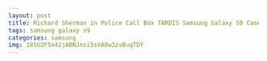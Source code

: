 ```yaml
---
layout: post
title: Richard Sherman in Police Call Box TARDIS Samsung Galaxy S9 Case
tags: samsung galaxy s9
categories: samsung
img: 18SU2F5n42jABNJnsi5sVA0w3zvBugTDY
---
```

